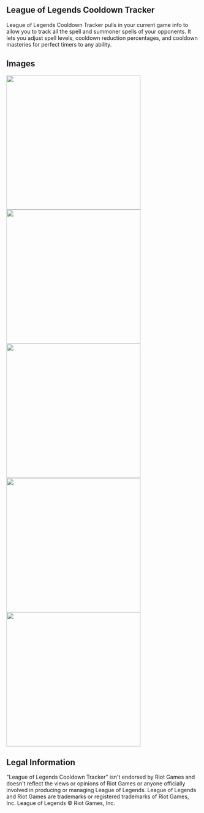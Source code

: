 ## League of Legends Cooldown Tracker

League of Legends Cooldown Tracker pulls in your current game info to allow you to track all the spell and summoner spells of your opponents. It lets you adjust spell levels, cooldown reduction percentages, and cooldown masteries for perfect timers to any ability.

## Images

<img src="Screenshot_20190519-153343_lolcooldown.jpg" width="350" align="center">

<img src="Screenshot_20190519-153420_lolcooldown.jpg" width="350" align="center">

<img src="Screenshot_20190519-153454_lolcooldown.jpg" width="350" align="center">

<img src="Screenshot_20190519-153511_lolcooldown.jpg" width="350" align="center">

<img src="Screenshot_20190519-153520_lolcooldown.jpg" width="350" align="center">


## Legal Information

"League of Legends Cooldown Tracker" isn't endorsed by Riot Games and doesn't reflect the views or opinions of Riot Games or anyone officially involved in producing or managing League of Legends. League of Legends and Riot Games are trademarks or registered trademarks of Riot Games, Inc. League of Legends © Riot Games, Inc.
